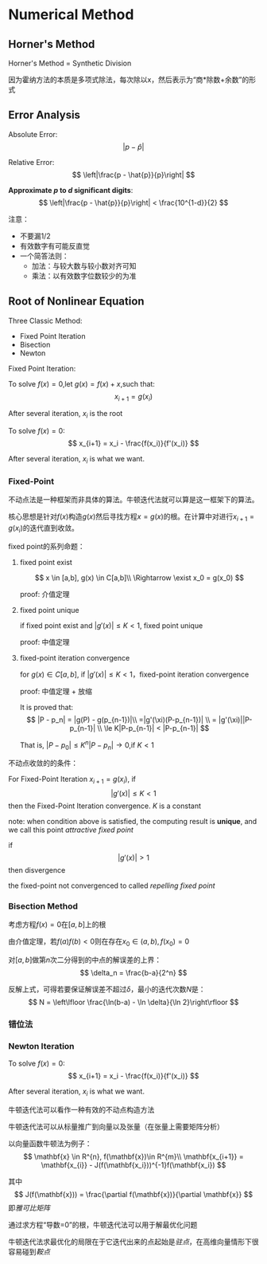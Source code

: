# Numerical Method
## Horner's Method
Horner's Method = Synthetic Division

因为霍纳方法的本质是多项式除法，每次除以x，然后表示为“商*除数+余数”的形式

## Error Analysis

Absolute Error:
$$  
    |p - \hat{p}|
$$

Relative Error:
$$
    \left|\frac{p - \hat{p}}{p}\right|
$$

**Approximate *p* to *d* significant digits**:
$$
    \left|\frac{p - \hat{p}}{p}\right| < \frac{10^{1-d}}{2}
$$

注意：
- 不要漏$1/2$
- 有效数字有可能反直觉
- 一个简答法则：
  - 加法：与较大数与较小数对齐可知
  - 乘法：以有效数字位数较少的为准

## Root of Nonlinear Equation
Three Classic Method:
- Fixed Point Iteration
- Bisection
- Newton

Fixed Point Iteration:

To solve $f(x) = 0$,let $g(x) = f(x) + x$,such that:
$$
 x_{i+1} = g(x_i)
$$

After several iteration, $x_i$ is the root

To solve $f(x) = 0$:
$$
    x_{i+1} = x_i - \frac{f(x_i)}{f'(x_i)}
$$

After several iteration, $x_i$ is what we want.

### Fixed-Point

不动点法是一种框架而非具体的算法。牛顿迭代法就可以算是这一框架下的算法。

核心思想是针对$f(x)$构造$g(x)$然后寻找方程$x=g(x)$的根。在计算中对进行$x_{i+1} = g(x_i)$的迭代直到收敛。

fixed point的系列命题：
1. fixed point exist
   
   $$
    x \in [a,b], g(x) \in C[a,b]\\
    \Rightarrow \exist x_0 = g(x_0)
   $$

   proof: 介值定理

2. fixed point unique
   
   if fixed point exist and $|g'(x)| \le K <1$, fixed point unique

   proof: 中值定理

3. fixed-point iteration convergence

   for $g(x) \in C[a,b]$, if $|g'(x)| \le K < 1$，fixed-point iteration convergence

   proof: 中值定理 + 放缩

   It is proved that:
   $$
     |P - p_n| = |g(P) - g(p_{n-1})|\\
     =|g'(\xi)(P-p_{n-1})| \\
     = |g'(\xi)||P-p_{n-1}| \\
     \le K|P-p_{n-1}| < |P-p_{n-1}|
   $$

   That is, $|P-p_0| \le K^n|P-p_n|\to 0$,if $K <1$

不动点收敛的的条件：

For Fixed-Point Iteration $x_{i+1} = g(x_i)$, if 
$$
    |g'(x)| \le K < 1
$$
then the Fixed-Point Iteration convergence. $K$ is a constant

note: when condition above is satisfied, the computing result is **unique**, and we call this point *attractive fixed point*

if
$$
    |g'(x)| > 1
$$
then disvergence

the fixed-point not convergenced to called *repelling fixed point*

### Bisection Method

考虑方程$f(x) = 0$在$[a,b]$上的根

由介值定理，若$f(a)f(b) < 0$则在存在$x_0 \in (a, b), f(x_0) = 0$

对$[a,b]$做第$n$次二分得到的中点的解误差的上界：
$$
    \delta_n = \frac{b-a}{2^n}
$$

反解上式，可得若要保证解误差不超过$\delta$，最小的迭代次数$N$是：
$$
    N = \left\lfloor \frac{\ln(b-a) - \ln \delta}{\ln 2}\right\rfloor
$$

### 错位法

### Newton Iteration

To solve $f(x) = 0$:
$$
    x_{i+1} = x_i - \frac{f(x_i)}{f'(x_i)}
$$

After several iteration, $x_i$ is what we want.

牛顿迭代法可以看作一种有效的不动点构造方法

牛顿迭代法可以从标量推广到向量以及张量（在张量上需要矩阵分析）

以向量函数牛顿法为例子：
$$
    \mathbf{x} \in  R^{n}, f(\mathbf{x})\in R^{m}\\
    \mathbf{x_{i+1}} = \mathbf{x_{i}} - J(f(\mathbf{x_i}))^{-1}f(\mathbf{x_i})
$$

其中
$$
    J(f(\mathbf{x})) = \frac{\partial f(\mathbf{x})}{\partial \mathbf{x}}
$$
即*雅可比矩阵*

通过求方程“导数=0”的根，牛顿迭代法可以用于解最优化问题

牛顿迭代法求最优化的局限在于它迭代出来的点起始是*驻点*，在高维向量情形下很容易碰到*鞍点*
